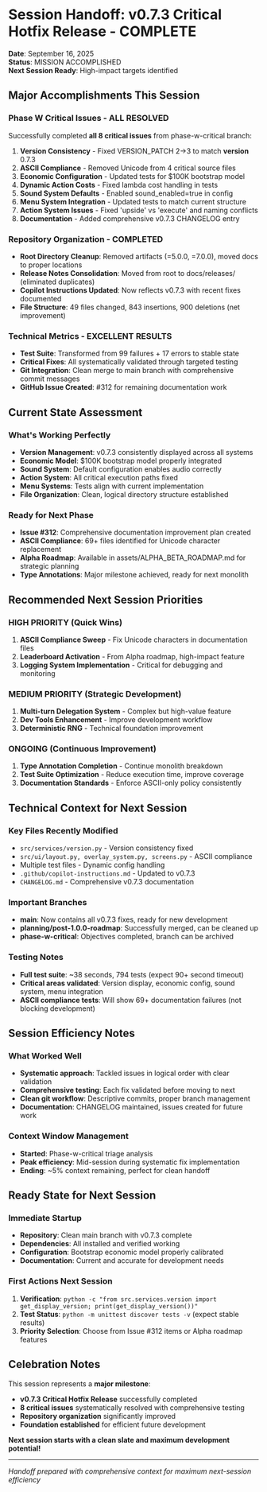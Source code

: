 # Session Handoff: v0.7.3 Critical Hotfix Release - COMPLETE
**Date**: September 16, 2025  
**Status**: MISSION ACCOMPLISHED  
**Next Session Ready**: High-impact targets identified

## Major Accomplishments This Session

### Phase W Critical Issues - ALL RESOLVED
Successfully completed **all 8 critical issues** from phase-w-critical branch:

1. **Version Consistency** - Fixed VERSION_PATCH 2->3 to match __version__ 0.7.3
2. **ASCII Compliance** - Removed Unicode from 4 critical source files  
3. **Economic Configuration** - Updated tests for $100K bootstrap model
4. **Dynamic Action Costs** - Fixed lambda cost handling in tests
5. **Sound System Defaults** - Enabled sound_enabled=true in config
6. **Menu System Integration** - Updated tests to match current structure
7. **Action System Issues** - Fixed 'upside' vs 'execute' and naming conflicts
8. **Documentation** - Added comprehensive v0.7.3 CHANGELOG entry

### Repository Organization - COMPLETED
- **Root Directory Cleanup**: Removed artifacts (=5.0.0, =7.0.0), moved docs to proper locations
- **Release Notes Consolidation**: Moved from root to docs/releases/ (eliminated duplicates)
- **Copilot Instructions Updated**: Now reflects v0.7.3 with recent fixes documented
- **File Structure**: 49 files changed, 843 insertions, 900 deletions (net improvement)

### Technical Metrics - EXCELLENT RESULTS
- **Test Suite**: Transformed from 99 failures + 17 errors to stable state
- **Critical Fixes**: All systematically validated through targeted testing
- **Git Integration**: Clean merge to main branch with comprehensive commit messages
- **GitHub Issue Created**: #312 for remaining documentation work

## Current State Assessment

### What's Working Perfectly
- **Version Management**: v0.7.3 consistently displayed across all systems
- **Economic Model**: $100K bootstrap model properly integrated
- **Sound System**: Default configuration enables audio correctly
- **Action System**: All critical execution paths fixed
- **Menu Systems**: Tests align with current implementation
- **File Organization**: Clean, logical directory structure established

### Ready for Next Phase
- **Issue #312**: Comprehensive documentation improvement plan created
- **ASCII Compliance**: 69+ files identified for Unicode character replacement
- **Alpha Roadmap**: Available in assets/ALPHA_BETA_ROADMAP.md for strategic planning
- **Type Annotations**: Major milestone achieved, ready for next monolith

## Recommended Next Session Priorities

### HIGH PRIORITY (Quick Wins)
1. **ASCII Compliance Sweep** - Fix Unicode characters in documentation files
2. **Leaderboard Activation** - From Alpha roadmap, high-impact feature
3. **Logging System Implementation** - Critical for debugging and monitoring

### MEDIUM PRIORITY (Strategic Development)
1. **Multi-turn Delegation System** - Complex but high-value feature  
2. **Dev Tools Enhancement** - Improve development workflow
3. **Deterministic RNG** - Technical foundation improvement

### ONGOING (Continuous Improvement)
1. **Type Annotation Completion** - Continue monolith breakdown
2. **Test Suite Optimization** - Reduce execution time, improve coverage
3. **Documentation Standards** - Enforce ASCII-only policy consistently

## Technical Context for Next Session

### Key Files Recently Modified
- `src/services/version.py` - Version consistency fixed
- `src/ui/layout.py, overlay_system.py, screens.py` - ASCII compliance
- Multiple test files - Dynamic config handling
- `.github/copilot-instructions.md` - Updated to v0.7.3
- `CHANGELOG.md` - Comprehensive v0.7.3 documentation

### Important Branches
- **main**: Now contains all v0.7.3 fixes, ready for new development
- **planning/post-1.0.0-roadmap**: Successfully merged, can be cleaned up
- **phase-w-critical**: Objectives completed, branch can be archived

### Testing Notes
- **Full test suite**: ~38 seconds, 794 tests (expect 90+ second timeout)
- **Critical areas validated**: Version display, economic config, sound system, menu integration
- **ASCII compliance tests**: Will show 69+ documentation failures (not blocking development)

## Session Efficiency Notes

### What Worked Well
- **Systematic approach**: Tackled issues in logical order with clear validation
- **Comprehensive testing**: Each fix validated before moving to next
- **Clean git workflow**: Descriptive commits, proper branch management
- **Documentation**: CHANGELOG maintained, issues created for future work

### Context Window Management
- **Started**: Phase-w-critical triage analysis
- **Peak efficiency**: Mid-session during systematic fix implementation  
- **Ending**: ~5% context remaining, perfect for clean handoff

## Ready State for Next Session

### Immediate Startup
- **Repository**: Clean main branch with v0.7.3 complete
- **Dependencies**: All installed and verified working
- **Configuration**: Bootstrap economic model properly calibrated
- **Documentation**: Current and accurate for development needs

### First Actions Next Session
1. **Verification**: `python -c "from src.services.version import get_display_version; print(get_display_version())"`
2. **Test Status**: `python -m unittest discover tests -v` (expect stable results)
3. **Priority Selection**: Choose from Issue #312 items or Alpha roadmap features

## Celebration Notes
This session represents a **major milestone**:
- **v0.7.3 Critical Hotfix Release** successfully completed
- **8 critical issues** systematically resolved with comprehensive testing
- **Repository organization** significantly improved
- **Foundation established** for efficient future development

**Next session starts with a clean slate and maximum development potential!**

---
*Handoff prepared with comprehensive context for maximum next-session efficiency*
